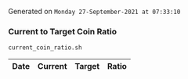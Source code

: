 Generated on `Monday 27-September-2021 at 07:33:10`

### Current to Target Coin Ratio
`current_coin_ratio.sh`

Date|Current|Target|Ratio
---|---|---|---
